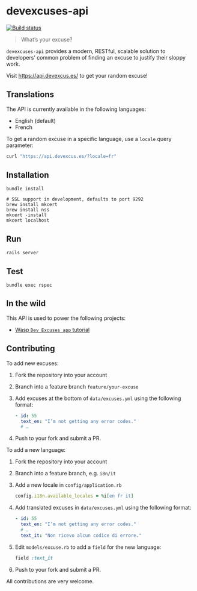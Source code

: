 # devexcuses-api

[![Build status](https://github.com/michelegera/devexcuses-api/actions/workflows/build.yml/badge.svg)](https://github.com/michelegera/devexcuses-api/actions/workflows/build.yml)

> What’s your excuse?

`devexcuses-api` provides a modern, RESTful, scalable solution to developers’
common problem of finding an excuse to justify their sloppy work.

Visit https://api.devexcus.es/ to get your random excuse!

## Translations

The API is currently available in the following languages:

- English (default)
- French

To get a random excuse in a specific language, use a `locale` query parameter:

```bash
curl "https://api.devexcus.es/?locale=fr"
```

## Installation

    bundle install

    # SSL support in development, defaults to port 9292
    brew install mkcert
    brew install nss
    mkcert -install
    mkcert localhost

## Run

    rails server

## Test

    bundle exec rspec

## In the wild

This API is used to power the following projects:

- [Wasp `Dev Excuses app` tutorial][wasp]

## Contributing

To add new excuses:

1. Fork the repository into your account
2. Branch into a feature branch `feature/your-excuse`
3. Add excuses at the bottom of `data/excuses.yml` using the following format:

   ```yaml
   - id: 55
     text_en: "I’m not getting any error codes."
     # …
   ```

4. Push to your fork and submit a PR.

To add a new language:

1. Fork the repository into your account
2. Branch into a feature branch, e.g. `i8n/it`
3. Add a new locale in `config/application.rb`

   ```ruby
   config.i18n.available_locales = %i[en fr it]
   ```

4. Add translated excuses in `data/excuses.yml` using the following format:

   ```yaml
   - id: 55
     text_en: "I’m not getting any error codes."
     # …
     text_it: "Non ricevo alcun codice di errore."
   ```

5. Edit `models/excuse.rb` to add a `field` for the new language:

   ```ruby
   field :text_it
   ```

6. Push to your fork and submit a PR.

All contributions are very welcome.

[wasp]: https://wasp-lang.dev/docs/tutorials/dev-excuses-app
